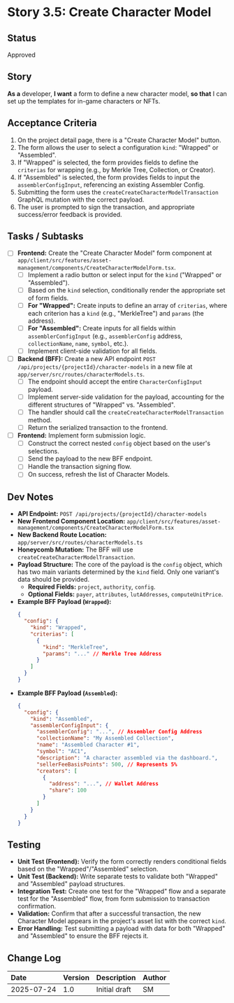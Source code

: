 # Story 3.5: Create Character Model

## Status

Approved

## Story

**As a** developer,
**I want** a form to define a new character model,
**so that** I can set up the templates for in-game characters or NFTs.

## Acceptance Criteria

1.  On the project detail page, there is a "Create Character Model" button.
2.  The form allows the user to select a configuration `kind`: "Wrapped" or "Assembled".
3.  If "Wrapped" is selected, the form provides fields to define the `criterias` for wrapping (e.g., by Merkle Tree, Collection, or Creator).
4.  If "Assembled" is selected, the form provides fields to input the `assemblerConfigInput`, referencing an existing Assembler Config.
5.  Submitting the form uses the `createCreateCharacterModelTransaction` GraphQL mutation with the correct payload.
6.  The user is prompted to sign the transaction, and appropriate success/error feedback is provided.

## Tasks / Subtasks

-   [ ] **Frontend:** Create the "Create Character Model" form component at `app/client/src/features/asset-management/components/CreateCharacterModelForm.tsx`.
    -   [ ] Implement a radio button or select input for the `kind` ("Wrapped" or "Assembled").
    -   [ ] Based on the `kind` selection, conditionally render the appropriate set of form fields.
    -   [ ] **For "Wrapped":** Create inputs to define an array of `criterias`, where each criterion has a `kind` (e.g., "MerkleTree") and `params` (the address).
    -   [ ] **For "Assembled":** Create inputs for all fields within `assemblerConfigInput` (e.g., `assemblerConfig` address, `collectionName`, `name`, `symbol`, etc.).
    -   [ ] Implement client-side validation for all fields.
-   [ ] **Backend (BFF):** Create a new API endpoint `POST /api/projects/{projectId}/character-models` in a new file at `app/server/src/routes/characterModels.ts`.
    -   [ ] The endpoint should accept the entire `CharacterConfigInput` payload.
    -   [ ] Implement server-side validation for the payload, accounting for the different structures of "Wrapped" vs. "Assembled".
    -   [ ] The handler should call the `createCreateCharacterModelTransaction` method.
    -   [ ] Return the serialized transaction to the frontend.
-   [ ] **Frontend:** Implement form submission logic.
    -   [ ] Construct the correct nested `config` object based on the user's selections.
    -   [ ] Send the payload to the new BFF endpoint.
    -   [ ] Handle the transaction signing flow.
    -   [ ] On success, refresh the list of Character Models.

## Dev Notes

-   **API Endpoint:** `POST /api/projects/{projectId}/character-models`
-   **New Frontend Component Location:** `app/client/src/features/asset-management/components/CreateCharacterModelForm.tsx`
-   **New Backend Route Location:** `app/server/src/routes/characterModels.ts`
-   **Honeycomb Mutation:** The BFF will use `createCreateCharacterModelTransaction`.
-   **Payload Structure:** The core of the payload is the `config` object, which has two main variants determined by the `kind` field. Only one variant's data should be provided.
    * **Required Fields:** `project`, `authority`, `config`.
    * **Optional Fields:** `payer`, `attributes`, `lutAddresses`, `computeUnitPrice`.
-   **Example BFF Payload (`Wrapped`):**
    ```json
    {
      "config": {
        "kind": "Wrapped",
        "criterias": [
          {
            "kind": "MerkleTree",
            "params": "..." // Merkle Tree Address
          }
        ]
      }
    }
    ```
-   **Example BFF Payload (`Assembled`):**
    ```json
    {
      "config": {
        "kind": "Assembled",
        "assemblerConfigInput": {
          "assemblerConfig": "...", // Assembler Config Address
          "collectionName": "My Assembled Collection",
          "name": "Assembled Character #1",
          "symbol": "AC1",
          "description": "A character assembled via the dashboard.",
          "sellerFeeBasisPoints": 500, // Represents 5%
          "creators": [
            {
              "address": "...", // Wallet Address
              "share": 100
            }
          ]
        }
      }
    }
    ```

## Testing

-   **Unit Test (Frontend):** Verify the form correctly renders conditional fields based on the "Wrapped"/"Assembled" selection.
-   **Unit Test (Backend):** Write separate tests to validate both "Wrapped" and "Assembled" payload structures.
-   **Integration Test:** Create one test for the "Wrapped" flow and a separate test for the "Assembled" flow, from form submission to transaction confirmation.
-   **Validation:** Confirm that after a successful transaction, the new Character Model appears in the project's asset list with the correct `kind`.
-   **Error Handling:** Test submitting a payload with data for both "Wrapped" and "Assembled" to ensure the BFF rejects it.

## Change Log

| Date       | Version | Description   | Author |
| :--------- | :------ | :------------ | :----- |
| 2025-07-24 | 1.0     | Initial draft | SM     |